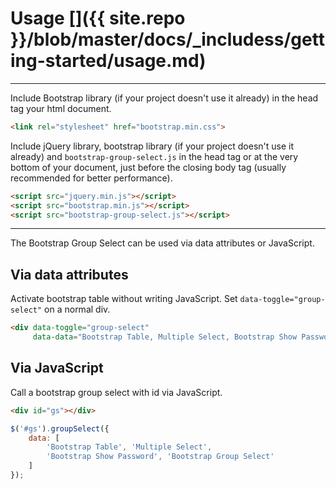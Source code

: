 # Usage []({{ site.repo }}/blob/master/docs/_includess/getting-started/usage.md)

---

Include Bootstrap library (if your project doesn't use it already) in the head tag your html document.

```html
<link rel="stylesheet" href="bootstrap.min.css">
```

Include jQuery library, bootstrap library (if your project doesn't use it already) and `bootstrap-group-select.js`
in the head tag or at the very bottom of your document, just before the closing body tag (usually recommended for better performance).

```html
<script src="jquery.min.js"></script>
<script src="bootstrap.min.js"></script>
<script src="bootstrap-group-select.js"></script>
```

---

The Bootstrap Group Select can be used via data attributes or JavaScript.

## Via data attributes

Activate bootstrap table without writing JavaScript. Set `data-toggle="group-select"` on a normal div.

```html
<div data-toggle="group-select"
     data-data="Bootstrap Table, Multiple Select, Bootstrap Show Password, Bootstrap Group Select"></div>
```

## Via JavaScript

Call a bootstrap group select with id via JavaScript.

```html
<div id="gs"></div>
```

```js
$('#gs').groupSelect({
    data: [
        'Bootstrap Table', 'Multiple Select',
        'Bootstrap Show Password', 'Bootstrap Group Select'
    ]
});
```
